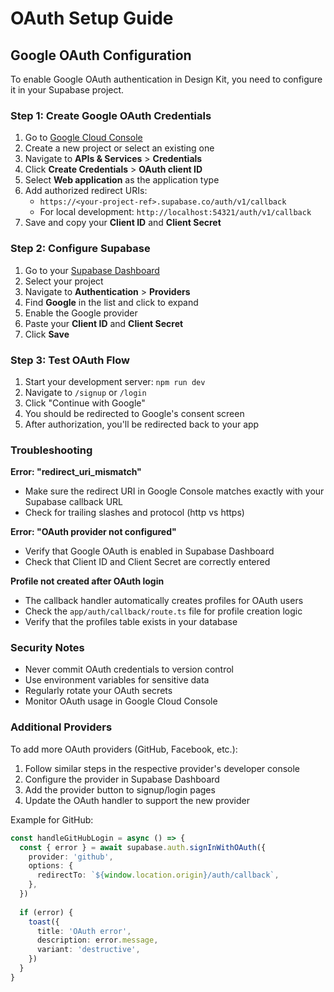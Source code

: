 # OAuth Setup Guide

## Google OAuth Configuration

To enable Google OAuth authentication in Design Kit, you need to configure it in your Supabase project.

### Step 1: Create Google OAuth Credentials

1. Go to [Google Cloud Console](https://console.cloud.google.com/)
2. Create a new project or select an existing one
3. Navigate to **APIs & Services** > **Credentials**
4. Click **Create Credentials** > **OAuth client ID**
5. Select **Web application** as the application type
6. Add authorized redirect URIs:
   - `https://<your-project-ref>.supabase.co/auth/v1/callback`
   - For local development: `http://localhost:54321/auth/v1/callback`
7. Save and copy your **Client ID** and **Client Secret**

### Step 2: Configure Supabase

1. Go to your [Supabase Dashboard](https://app.supabase.com/)
2. Select your project
3. Navigate to **Authentication** > **Providers**
4. Find **Google** in the list and click to expand
5. Enable the Google provider
6. Paste your **Client ID** and **Client Secret**
7. Click **Save**

### Step 3: Test OAuth Flow

1. Start your development server: `npm run dev`
2. Navigate to `/signup` or `/login`
3. Click "Continue with Google"
4. You should be redirected to Google's consent screen
5. After authorization, you'll be redirected back to your app

### Troubleshooting

**Error: "redirect_uri_mismatch"**
- Make sure the redirect URI in Google Console matches exactly with your Supabase callback URL
- Check for trailing slashes and protocol (http vs https)

**Error: "OAuth provider not configured"**
- Verify that Google OAuth is enabled in Supabase Dashboard
- Check that Client ID and Client Secret are correctly entered

**Profile not created after OAuth login**
- The callback handler automatically creates profiles for OAuth users
- Check the `app/auth/callback/route.ts` file for profile creation logic
- Verify that the profiles table exists in your database

### Security Notes

- Never commit OAuth credentials to version control
- Use environment variables for sensitive data
- Regularly rotate your OAuth secrets
- Monitor OAuth usage in Google Cloud Console

### Additional Providers

To add more OAuth providers (GitHub, Facebook, etc.):

1. Follow similar steps in the respective provider's developer console
2. Configure the provider in Supabase Dashboard
3. Add the provider button to signup/login pages
4. Update the OAuth handler to support the new provider

Example for GitHub:

```typescript
const handleGitHubLogin = async () => {
  const { error } = await supabase.auth.signInWithOAuth({
    provider: 'github',
    options: {
      redirectTo: `${window.location.origin}/auth/callback`,
    },
  })
  
  if (error) {
    toast({
      title: 'OAuth error',
      description: error.message,
      variant: 'destructive',
    })
  }
}
```
